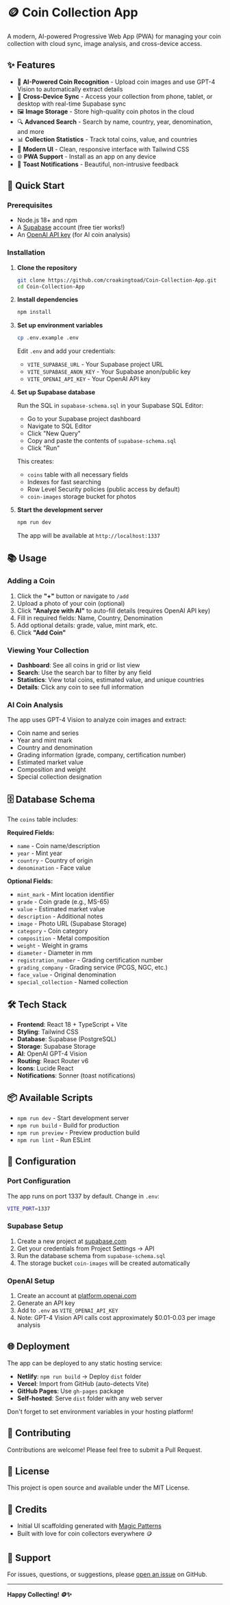 # 🪙 Coin Collection App

A modern, AI-powered Progressive Web App (PWA) for managing your coin collection with cloud sync, image analysis, and cross-device access.

## ✨ Features

- 📸 **AI-Powered Coin Recognition** - Upload coin images and use GPT-4 Vision to automatically extract details
- 🔄 **Cross-Device Sync** - Access your collection from phone, tablet, or desktop with real-time Supabase sync
- 🖼️ **Image Storage** - Store high-quality coin photos in the cloud
- 🔍 **Advanced Search** - Search by name, country, year, denomination, and more
- 📊 **Collection Statistics** - Track total coins, value, and countries
- 🎨 **Modern UI** - Clean, responsive interface with Tailwind CSS
- 🌐 **PWA Support** - Install as an app on any device
- 🔔 **Toast Notifications** - Beautiful, non-intrusive feedback

## 🚀 Quick Start

### Prerequisites

- Node.js 18+ and npm
- A [Supabase](https://supabase.com) account (free tier works!)
- An [OpenAI API key](https://platform.openai.com/api-keys) (for AI coin analysis)

### Installation

1. **Clone the repository**
   ```bash
   git clone https://github.com/croakingtoad/Coin-Collection-App.git
   cd Coin-Collection-App
   ```

2. **Install dependencies**
   ```bash
   npm install
   ```

3. **Set up environment variables**
   ```bash
   cp .env.example .env
   ```

   Edit `.env` and add your credentials:
   - `VITE_SUPABASE_URL` - Your Supabase project URL
   - `VITE_SUPABASE_ANON_KEY` - Your Supabase anon/public key
   - `VITE_OPENAI_API_KEY` - Your OpenAI API key

4. **Set up Supabase database**

   Run the SQL in `supabase-schema.sql` in your Supabase SQL Editor:
   - Go to your Supabase project dashboard
   - Navigate to SQL Editor
   - Click "New Query"
   - Copy and paste the contents of `supabase-schema.sql`
   - Click "Run"

   This creates:
   - `coins` table with all necessary fields
   - Indexes for fast searching
   - Row Level Security policies (public access by default)
   - `coin-images` storage bucket for photos

5. **Start the development server**
   ```bash
   npm run dev
   ```

   The app will be available at `http://localhost:1337`

## 📚 Usage

### Adding a Coin

1. Click the **"+"** button or navigate to `/add`
2. Upload a photo of your coin (optional)
3. Click **"Analyze with AI"** to auto-fill details (requires OpenAI API key)
4. Fill in required fields: Name, Country, Denomination
5. Add optional details: grade, value, mint mark, etc.
6. Click **"Add Coin"**

### Viewing Your Collection

- **Dashboard**: See all coins in grid or list view
- **Search**: Use the search bar to filter by any field
- **Statistics**: View total coins, estimated value, and unique countries
- **Details**: Click any coin to see full information

### AI Coin Analysis

The app uses GPT-4 Vision to analyze coin images and extract:
- Coin name and series
- Year and mint mark
- Country and denomination
- Grading information (grade, company, certification number)
- Estimated market value
- Composition and weight
- Special collection designation

## 🗄️ Database Schema

The `coins` table includes:

**Required Fields:**
- `name` - Coin name/description
- `year` - Mint year
- `country` - Country of origin
- `denomination` - Face value

**Optional Fields:**
- `mint_mark` - Mint location identifier
- `grade` - Coin grade (e.g., MS-65)
- `value` - Estimated market value
- `description` - Additional notes
- `image` - Photo URL (Supabase Storage)
- `category` - Coin category
- `composition` - Metal composition
- `weight` - Weight in grams
- `diameter` - Diameter in mm
- `registration_number` - Grading certification number
- `grading_company` - Grading service (PCGS, NGC, etc.)
- `face_value` - Original denomination
- `special_collection` - Named collection

## 🛠️ Tech Stack

- **Frontend**: React 18 + TypeScript + Vite
- **Styling**: Tailwind CSS
- **Database**: Supabase (PostgreSQL)
- **Storage**: Supabase Storage
- **AI**: OpenAI GPT-4 Vision
- **Routing**: React Router v6
- **Icons**: Lucide React
- **Notifications**: Sonner (toast notifications)

## 📦 Available Scripts

- `npm run dev` - Start development server
- `npm run build` - Build for production
- `npm run preview` - Preview production build
- `npm run lint` - Run ESLint

## 🔧 Configuration

### Port Configuration

The app runs on port 1337 by default. Change in `.env`:
```bash
VITE_PORT=1337
```

### Supabase Setup

1. Create a new project at [supabase.com](https://supabase.com)
2. Get your credentials from Project Settings → API
3. Run the database schema from `supabase-schema.sql`
4. The storage bucket `coin-images` will be created automatically

### OpenAI Setup

1. Create an account at [platform.openai.com](https://platform.openai.com)
2. Generate an API key
3. Add to `.env` as `VITE_OPENAI_API_KEY`
4. Note: GPT-4 Vision API calls cost approximately $0.01-0.03 per image analysis

## 🌐 Deployment

The app can be deployed to any static hosting service:

- **Netlify**: `npm run build` → Deploy `dist` folder
- **Vercel**: Import from GitHub (auto-detects Vite)
- **GitHub Pages**: Use `gh-pages` package
- **Self-hosted**: Serve `dist` folder with any web server

Don't forget to set environment variables in your hosting platform!

## 🤝 Contributing

Contributions are welcome! Please feel free to submit a Pull Request.

## 📝 License

This project is open source and available under the MIT License.

## 🙏 Credits

- Initial UI scaffolding generated with [Magic Patterns](https://magicpatterns.com)
- Built with love for coin collectors everywhere 🪙

## 📧 Support

For issues, questions, or suggestions, please [open an issue](https://github.com/croakingtoad/Coin-Collection-App/issues) on GitHub.

---

**Happy Collecting! 🪙✨**
